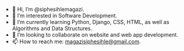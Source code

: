 - 👋 Hi, I’m @siphesihlemagazi.
- 👀 I’m interested in Software Development.
- 🌱 I’m currently learning Python, Django, CSS, HTML, as well as Algorithms and Data Structures.
- 💞️ I’m looking to collaborate on website and web app development.
- 📫 How to reach me: magazisiphesihle@gmail.com.

<!---
siphesihlemagazi/siphesihlemagazi is a ✨ special ✨ repository because its `README.md` (this file) appears on your GitHub profile.
You can click the Preview link to take a look at your changes.
--->
